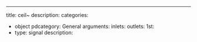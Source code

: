 ---
title: ceil~
description:
categories:
 - object
pdcategory: General
arguments:
inlets:
outlets:
  1st:
  - type: signal
    description:
